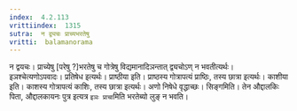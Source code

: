 ```yaml
---
index:  4.2.113
vrittiindex:  1315
sutra:  न द्व्यचः प्राच्यभरतेषु
vritti:  balamanorama 
---
```


न द्वयचः। प्राच्येषु [परेषु ?]भरतेषु च गोत्रेषु विद्यमानादिञन्तात् द्व्यचोऽण् न भवतीत्यर्थः। इञश्चेत्यणोऽपवादः। प्रतिषेध इत्यर्थः। प्राष्ठीया इति। प्राष्ठस्य गोत्रापत्यं प्राष्ठिः, तस्य छात्रा इत्यर्थः। काशीया इति। काशस्य गोत्रापत्यं काशिः, तस्य छात्रा इत्यर्थः। अणो निषेधे वृद्धाच्छः। सिङ्गमिति। तेन औद्दालकिः पिता, औद्दालकायनः पुत्र इत्यत्र `इञः प्राचा`मिति भरतेब्यो लुङ् न भवति। 

